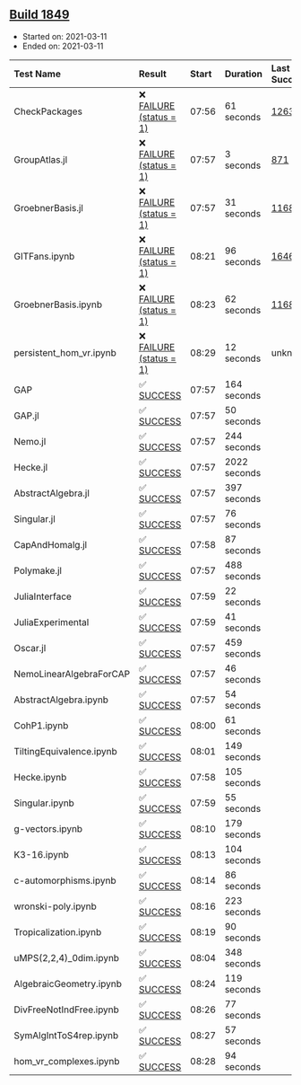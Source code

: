 ## [Build 1849](https://oscarci.mathematik.uni-kl.de/job/oscar-stable/1849/)

* Started on: 2021-03-11
* Ended on: 2021-03-11

| Test Name    | Result | Start | Duration | Last Success | First Failure |
|:-------------|:-------|:------|:---------|:-------------|:--------------|
| CheckPackages | ❌ [FAILURE (status = 1)](https://oscarci.mathematik.uni-kl.de/job/oscar-stable/1849/artifact/logs/build-1849/CheckPackages.log) | 07:56 | 61 seconds | [1263](https://oscarci.mathematik.uni-kl.de/job/oscar-stable/1263/) | [1264](https://oscarci.mathematik.uni-kl.de/job/oscar-stable/1264/) |
| GroupAtlas.jl | ❌ [FAILURE (status = 1)](https://oscarci.mathematik.uni-kl.de/job/oscar-stable/1849/artifact/logs/build-1849/GroupAtlas.jl.log) | 07:57 | 3 seconds | [871](https://oscarci.mathematik.uni-kl.de/job/oscar-stable/871/) | [872](https://oscarci.mathematik.uni-kl.de/job/oscar-stable/872/) |
| GroebnerBasis.jl | ❌ [FAILURE (status = 1)](https://oscarci.mathematik.uni-kl.de/job/oscar-stable/1849/artifact/logs/build-1849/GroebnerBasis.jl.log) | 07:57 | 31 seconds | [1168](https://oscarci.mathematik.uni-kl.de/job/oscar-stable/1168/) | [1169](https://oscarci.mathematik.uni-kl.de/job/oscar-stable/1169/) |
| GITFans.ipynb | ❌ [FAILURE (status = 1)](https://oscarci.mathematik.uni-kl.de/job/oscar-stable/1849/artifact/logs/build-1849/GITFans.ipynb.log) | 08:21 | 96 seconds | [1646](https://oscarci.mathematik.uni-kl.de/job/oscar-stable/1646/) | [1647](https://oscarci.mathematik.uni-kl.de/job/oscar-stable/1647/) |
| GroebnerBasis.ipynb | ❌ [FAILURE (status = 1)](https://oscarci.mathematik.uni-kl.de/job/oscar-stable/1849/artifact/logs/build-1849/GroebnerBasis.ipynb.log) | 08:23 | 62 seconds | [1168](https://oscarci.mathematik.uni-kl.de/job/oscar-stable/1168/) | [1169](https://oscarci.mathematik.uni-kl.de/job/oscar-stable/1169/) |
| persistent_hom_vr.ipynb | ❌ [FAILURE (status = 1)](https://oscarci.mathematik.uni-kl.de/job/oscar-stable/1849/artifact/logs/build-1849/persistent_hom_vr.ipynb.log) | 08:29 | 12 seconds | unknown | unknown |
| GAP | ✅ [SUCCESS](https://oscarci.mathematik.uni-kl.de/job/oscar-stable/1849/artifact/logs/build-1849/GAP.log) | 07:57 | 164 seconds |  |  |
| GAP.jl | ✅ [SUCCESS](https://oscarci.mathematik.uni-kl.de/job/oscar-stable/1849/artifact/logs/build-1849/GAP.jl.log) | 07:57 | 50 seconds |  |  |
| Nemo.jl | ✅ [SUCCESS](https://oscarci.mathematik.uni-kl.de/job/oscar-stable/1849/artifact/logs/build-1849/Nemo.jl.log) | 07:57 | 244 seconds |  |  |
| Hecke.jl | ✅ [SUCCESS](https://oscarci.mathematik.uni-kl.de/job/oscar-stable/1849/artifact/logs/build-1849/Hecke.jl.log) | 07:57 | 2022 seconds |  |  |
| AbstractAlgebra.jl | ✅ [SUCCESS](https://oscarci.mathematik.uni-kl.de/job/oscar-stable/1849/artifact/logs/build-1849/AbstractAlgebra.jl.log) | 07:57 | 397 seconds |  |  |
| Singular.jl | ✅ [SUCCESS](https://oscarci.mathematik.uni-kl.de/job/oscar-stable/1849/artifact/logs/build-1849/Singular.jl.log) | 07:57 | 76 seconds |  |  |
| CapAndHomalg.jl | ✅ [SUCCESS](https://oscarci.mathematik.uni-kl.de/job/oscar-stable/1849/artifact/logs/build-1849/CapAndHomalg.jl.log) | 07:58 | 87 seconds |  |  |
| Polymake.jl | ✅ [SUCCESS](https://oscarci.mathematik.uni-kl.de/job/oscar-stable/1849/artifact/logs/build-1849/Polymake.jl.log) | 07:57 | 488 seconds |  |  |
| JuliaInterface | ✅ [SUCCESS](https://oscarci.mathematik.uni-kl.de/job/oscar-stable/1849/artifact/logs/build-1849/JuliaInterface.log) | 07:59 | 22 seconds |  |  |
| JuliaExperimental | ✅ [SUCCESS](https://oscarci.mathematik.uni-kl.de/job/oscar-stable/1849/artifact/logs/build-1849/JuliaExperimental.log) | 07:59 | 41 seconds |  |  |
| Oscar.jl | ✅ [SUCCESS](https://oscarci.mathematik.uni-kl.de/job/oscar-stable/1849/artifact/logs/build-1849/Oscar.jl.log) | 07:57 | 459 seconds |  |  |
| NemoLinearAlgebraForCAP | ✅ [SUCCESS](https://oscarci.mathematik.uni-kl.de/job/oscar-stable/1849/artifact/logs/build-1849/NemoLinearAlgebraForCAP.log) | 07:57 | 46 seconds |  |  |
| AbstractAlgebra.ipynb | ✅ [SUCCESS](https://oscarci.mathematik.uni-kl.de/job/oscar-stable/1849/artifact/logs/build-1849/AbstractAlgebra.ipynb.log) | 07:57 | 54 seconds |  |  |
| CohP1.ipynb | ✅ [SUCCESS](https://oscarci.mathematik.uni-kl.de/job/oscar-stable/1849/artifact/logs/build-1849/CohP1.ipynb.log) | 08:00 | 61 seconds |  |  |
| TiltingEquivalence.ipynb | ✅ [SUCCESS](https://oscarci.mathematik.uni-kl.de/job/oscar-stable/1849/artifact/logs/build-1849/TiltingEquivalence.ipynb.log) | 08:01 | 149 seconds |  |  |
| Hecke.ipynb | ✅ [SUCCESS](https://oscarci.mathematik.uni-kl.de/job/oscar-stable/1849/artifact/logs/build-1849/Hecke.ipynb.log) | 07:58 | 105 seconds |  |  |
| Singular.ipynb | ✅ [SUCCESS](https://oscarci.mathematik.uni-kl.de/job/oscar-stable/1849/artifact/logs/build-1849/Singular.ipynb.log) | 07:59 | 55 seconds |  |  |
| g-vectors.ipynb | ✅ [SUCCESS](https://oscarci.mathematik.uni-kl.de/job/oscar-stable/1849/artifact/logs/build-1849/g-vectors.ipynb.log) | 08:10 | 179 seconds |  |  |
| K3-16.ipynb | ✅ [SUCCESS](https://oscarci.mathematik.uni-kl.de/job/oscar-stable/1849/artifact/logs/build-1849/K3-16.ipynb.log) | 08:13 | 104 seconds |  |  |
| c-automorphisms.ipynb | ✅ [SUCCESS](https://oscarci.mathematik.uni-kl.de/job/oscar-stable/1849/artifact/logs/build-1849/c-automorphisms.ipynb.log) | 08:14 | 86 seconds |  |  |
| wronski-poly.ipynb | ✅ [SUCCESS](https://oscarci.mathematik.uni-kl.de/job/oscar-stable/1849/artifact/logs/build-1849/wronski-poly.ipynb.log) | 08:16 | 223 seconds |  |  |
| Tropicalization.ipynb | ✅ [SUCCESS](https://oscarci.mathematik.uni-kl.de/job/oscar-stable/1849/artifact/logs/build-1849/Tropicalization.ipynb.log) | 08:19 | 90 seconds |  |  |
| uMPS(2,2,4)_0dim.ipynb | ✅ [SUCCESS](https://oscarci.mathematik.uni-kl.de/job/oscar-stable/1849/artifact/logs/build-1849/uMPS-2-2-4-_0dim.ipynb.log) | 08:04 | 348 seconds |  |  |
| AlgebraicGeometry.ipynb | ✅ [SUCCESS](https://oscarci.mathematik.uni-kl.de/job/oscar-stable/1849/artifact/logs/build-1849/AlgebraicGeometry.ipynb.log) | 08:24 | 119 seconds |  |  |
| DivFreeNotIndFree.ipynb | ✅ [SUCCESS](https://oscarci.mathematik.uni-kl.de/job/oscar-stable/1849/artifact/logs/build-1849/DivFreeNotIndFree.ipynb.log) | 08:26 | 77 seconds |  |  |
| SymAlgIntToS4rep.ipynb | ✅ [SUCCESS](https://oscarci.mathematik.uni-kl.de/job/oscar-stable/1849/artifact/logs/build-1849/SymAlgIntToS4rep.ipynb.log) | 08:27 | 57 seconds |  |  |
| hom_vr_complexes.ipynb | ✅ [SUCCESS](https://oscarci.mathematik.uni-kl.de/job/oscar-stable/1849/artifact/logs/build-1849/hom_vr_complexes.ipynb.log) | 08:28 | 94 seconds |  |  |
